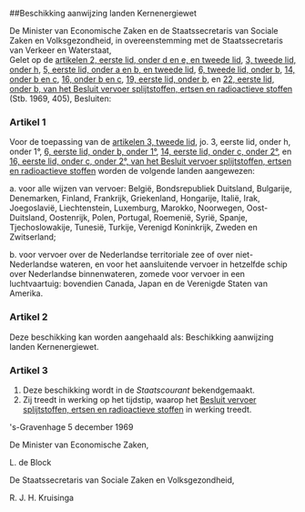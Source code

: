 <meta http-equiv='Content-Type' content='text/html; charset=utf-8' />

##Beschikking aanwijzing landen Kernenergiewet

De Minister van Economische Zaken en de Staatssecretaris van Sociale Zaken en Volksgezondheid, in overeenstemming met de Staatssecretaris van Verkeer en Waterstaat,  
Gelet op de [artikelen 2, eerste lid, onder d en e, en tweede lid](../../../../../../AMvB/besluit/vervoer/splijtstoffen/ertsen/en/radioactieve/stoffen/BWBR0002668/README.md), [3, tweede lid, onder h](../../../../../../AMvB/besluit/vervoer/splijtstoffen/ertsen/en/radioactieve/stoffen/BWBR0002668/README.md), [5, eerste lid, onder a en b, en tweede lid](../../../../../../AMvB/besluit/vervoer/splijtstoffen/ertsen/en/radioactieve/stoffen/BWBR0002668/README.md), [6, tweede lid, onder b](../../../../../../AMvB/besluit/vervoer/splijtstoffen/ertsen/en/radioactieve/stoffen/BWBR0002668/README.md), [14, onder b en c](../../../../../../AMvB/besluit/vervoer/splijtstoffen/ertsen/en/radioactieve/stoffen/BWBR0002668/README.md), [16, onder b en c](../../../../../../AMvB/besluit/vervoer/splijtstoffen/ertsen/en/radioactieve/stoffen/BWBR0002668/README.md), [19, eerste lid, onder b](../../../../../../AMvB/besluit/vervoer/splijtstoffen/ertsen/en/radioactieve/stoffen/BWBR0002668/README.md), en [22, eerste lid, onder b, van het Besluit vervoer splijtstoffen, ertsen en radioactieve stoffen](../../../../../../AMvB/besluit/vervoer/splijtstoffen/ertsen/en/radioactieve/stoffen/BWBR0002668/README.md) (Stb. 1969, 405),
Besluiten:    

### Artikel  1  

Voor de toepassing van de [artikelen 3, tweede lid](../../../../../../AMvB/besluit/vervoer/splijtstoffen/ertsen/en/radioactieve/stoffen/BWBR0002668/README.md), jo. 3, eerste lid, onder h, onder 1°, [6, eerste lid, onder b, onder 1°](../../../../../../AMvB/besluit/vervoer/splijtstoffen/ertsen/en/radioactieve/stoffen/BWBR0002668/README.md), [14, eerste lid, onder c, onder 2°](../../../../../../AMvB/besluit/vervoer/splijtstoffen/ertsen/en/radioactieve/stoffen/BWBR0002668/README.md), en [16, eerste lid, onder c, onder 2°, van het Besluit vervoer splijtstoffen, ertsen en radioactieve stoffen](../../../../../../AMvB/besluit/vervoer/splijtstoffen/ertsen/en/radioactieve/stoffen/BWBR0002668/README.md) worden de volgende landen aangewezen: 

a. voor alle wijzen van vervoer: België, Bondsrepubliek Duitsland, Bulgarije, Denemarken, Finland, Frankrijk, Griekenland, Hongarije, Italië, Irak, Joegoslavië, Liechtenstein, Luxemburg, Marokko, Noorwegen, Oost-Duitsland, Oostenrijk, Polen, Portugal, Roemenië, Syrië, Spanje, Tjechoslowakije, Tunesië, Turkije, Verenigd Koninkrijk, Zweden en Zwitserland;  

b. voor vervoer over de Nederlandse territoriale zee of over niet-Nederlandse wateren, en voor het aansluitende vervoer in hetzelfde schip over Nederlandse binnenwateren, zomede voor vervoer in een luchtvaartuig: bovendien Canada, Japan en de Verenigde Staten van Amerika.    

### Artikel  2  

Deze beschikking kan worden aangehaald als: Beschikking aanwijzing landen Kernenergiewet.  

### Artikel  3  

1.  Deze beschikking wordt in de *Staatscourant* bekendgemaakt.   
2.  Zij treedt in werking op het tijdstip, waarop het [Besluit vervoer splijtstoffen, ertsen en radioactieve stoffen](../../../../../../AMvB/besluit/vervoer/splijtstoffen/ertsen/en/radioactieve/stoffen/BWBR0002668/README.md) in werking treedt.   

's-Gravenhage 
5 december 1969    

De 
Minister van Economische Zaken, 

L. de Block   

De 
Staatssecretaris van Sociale Zaken en Volksgezondheid, 

R. J. H. Kruisinga      
